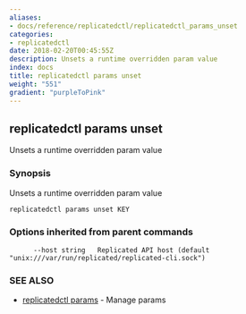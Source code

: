 ```yaml
---
aliases:
- docs/reference/replicatedctl/replicatedctl_params_unset
categories:
- replicatedctl
date: 2018-02-20T00:45:55Z
description: Unsets a runtime overridden param value
index: docs
title: replicatedctl params unset
weight: "551"
gradient: "purpleToPink"
---
```


## replicatedctl params unset

Unsets a runtime overridden param value

### Synopsis


Unsets a runtime overridden param value

```
replicatedctl params unset KEY
```

### Options inherited from parent commands

```
      --host string   Replicated API host (default "unix:///var/run/replicated/replicated-cli.sock")
```

### SEE ALSO
* [replicatedctl params](/api/replicatedctl/replicatedctl_params/)	 - Manage params

